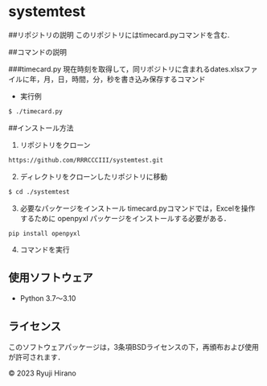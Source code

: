 # systemtest

##リポジトリの説明
このリポジトリにはtimecard.pyコマンドを含む.

##コマンドの説明

###timecard.py
現在時刻を取得して，同リポジトリに含まれるdates.xlsxファイルに年，月，日，時間，分，秒を書き込み保存するコマンド

- 実行例

```bash
$ ./timecard.py
```
##インストール方法
1. リポジトリをクローン

```bash
https://github.com/RRRCCCIII/systemtest.git
```

2. ディレクトリをクローンしたリポジトリに移動

```bash
$ cd ./systemtest
```

3. 必要なパッケージをインストール
timecard.pyコマンドでは，Excelを操作するために openpyxl パッケージをインストールする必要がある．

```bash
pip install openpyxl
```

4. コマンドを実行

## 使用ソフトウェア
- Python 3.7〜3.10

## ライセンス
このソフトウェアパッケージは，3条項BSDライセンスの下，再頒布および使用が許可されます．

© 2023 Ryuji Hirano
